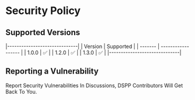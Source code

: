 # Security Policy

## Supported Versions

|------------------------------|
| Version | Supported          |
| ------- | ------------------ |
| 1.0.0   | :white_check_mark: |
| 1.2.0   | :white_check_mark: |
| 1.3.0   | :white_check_mark: |
|------------------------------|

## Reporting a Vulnerability

Report Security Vulnerabilities In Discussions, DSPP Contributors Will Get Back To You.
